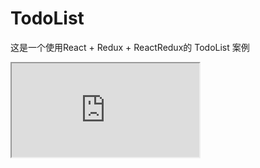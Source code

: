 # TodoList

  这是一个使用React + Redux + ReactRedux的 TodoList 案例

<iframe src='http://localhost:3000/todo-list'></iframe>

